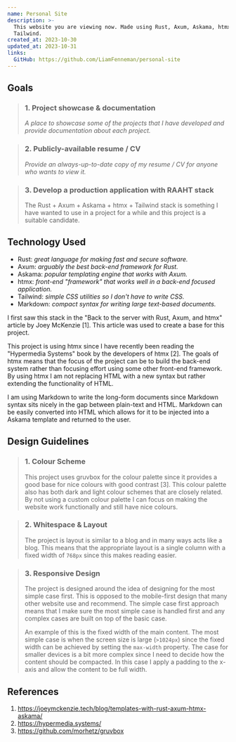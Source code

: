 ```yaml
---
name: Personal Site
description: >-
  This website you are viewing now. Made using Rust, Axum, Askama, htmx, and
  Tailwind.
created_at: 2023-10-30
updated_at: 2023-10-31
links:
  GitHub: https://github.com/LiamFenneman/personal-site
---
```


## Goals

> ### 1. Project showcase & documentation
>
> _A place to showcase some of the projects that I have developed and
> provide documentation about each project._

> ### 2. Publicly-available resume / CV
>
> _Provide an always-up-to-date copy of my resume / CV for anyone who wants to
> view it._

> ### 3. Develop a production application with RAAHT stack
>
> The Rust + Axum + Askama + htmx + Tailwind stack is something I have
> wanted to use in a project for a while and this project is a suitable
> candidate.

## Technology Used

- Rust: _great language for making fast and secure software._
- Axum: _arguably the best back-end framework for Rust._
- Askama: _popular templating engine that works with Axum._
- htmx: _front-end "framework" that works well in a back-end focused
  application._
- Tailwind: _simple CSS utilities so I don't have to write CSS._
- Markdown: _compact syntax for writing large text-based documents._

I first saw this stack in the "Back to the server with Rust, Axum, and htmx"
article by Joey McKenzie [1]. This article was used to create a base for this
project.

This project is using htmx since I have recently been reading the "Hypermedia
Systems" book by the developers of htmx [2]. The goals of htmx means that the
focus of the project can be to build the back-end system rather than focusing
effort using some other front-end framework. By using htmx I am not replacing
HTML with a new syntax but rather extending the functionality of HTML.

I am using Markdown to write the long-form documents since Markdown syntax sits
nicely in the gap between plain-text and HTML. Markdown can be easily converted
into HTML which allows for it to be injected into a Askama template and returned
to the user.

## Design Guidelines

> ### 1. Colour Scheme
>
> This project uses gruvbox for the colour palette since it provides a good base
> for nice colours with good contrast [3]. This colour palette also has both
> dark and light colour schemes that are closely related. By not using a custom
> colour palette I can focus on making the website work functionally and still
> have nice colours.

> ### 2. Whitespace & Layout
>
> The project is layout is similar to a blog and in many ways acts like a blog.
> This means that the appropriate layout is a single column with a fixed width
> of `768px` since this makes reading easier.

> ### 3. Responsive Design
>
> The project is designed around the idea of designing for the most simple case
> first. This is opposed to the mobile-first design that many other website use
> and recommend. The simple case first approach means that I make sure the most
> simple case is handled first and any complex cases are built on top of the
> basic case.
>
> An example of this is the fixed width of the main content. The most simple
> case is when the screen size is large (`>1024px`) since the fixed width can be
> achieved by setting the `max-width` property. The case for smaller devices is
> a bit more complex since I need to decide how the content should be compacted.
> In this case I apply a padding to the x-axis and allow the content to be full
> width.

## References

1. <https://joeymckenzie.tech/blog/templates-with-rust-axum-htmx-askama/>
1. <https://hypermedia.systems/>
1. <https://github.com/morhetz/gruvbox>
